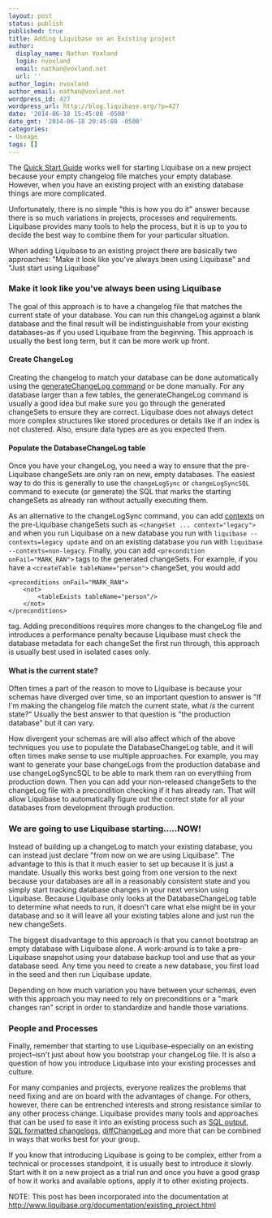 ```yaml
---
layout: post
status: publish
published: true
title: Adding Liquibase on an Existing project
author:
  display_name: Nathan Voxland
  login: nvoxland
  email: nathan@voxland.net
  url: ''
author_login: nvoxland
author_email: nathan@voxland.net
wordpress_id: 427
wordpress_url: http://blog.liquibase.org/?p=427
date: '2014-06-18 15:45:08 -0500'
date_gmt: '2014-06-18 20:45:08 -0500'
categories:
- Useage
tags: []
---
```



The <a href="http://www.liquibase.org/quickstart.html">Quick Start Guide</a> works well for starting Liquibase on a new project because your empty changelog file matches your empty database. However, when you have an existing project with an existing database things are more complicated.

Unfortunately, there is no simple "this is how you do it" answer because there is so much variations in projects, processes and requirements. Liquibase provides many tools to help the process, but it is up to you to decide the best way to combine them for your particular situation.

When adding Liquibase to an existing project there are basically two approaches: "Make it look like you've always been using Liquibase" and "Just start using Liquibase"

### Make it look like you've always been using Liquibase

The goal of this approach is to have a changelog file that matches the current state of your database. You can run this changeLog against a blank database and the final result will be indistinguishable from your existing databases&ndash;as if you used Liquibase from the beginning. This approach is usually the best long term, but it can be more work up front.


#### Create ChangeLog

Creating the changelog to match your database can be done automatically using the <a href="http://www.liquibase.org/documentation/generating_changelogs.html">generateChangeLog command</a> or be done manually. For any database larger than a few tables, the generateChangeLog command is usually a good idea but make sure you go through the generated changeSets to ensure they are correct. Liquibase does not always detect more complex structures like stored procedures or details like if an index is not clustered. Also, ensure data types are as you expected them.


#### Populate the DatabaseChangeLog table

Once you have your changeLog, you need a way to ensure that the pre-Liquibase changeSets are only ran on new, empty databases. The easiest way to do this is generally to use the `changeLogSync` or `changeLogSyncSQL` command to execute (or generate) the SQL that marks the starting changeSets as already ran without actually executing them.



As an alternative to the changeLogSync command, you can add <a href="http://www.liquibase.org/documentation/contexts.html">contexts</a> on the pre-Liquibase changeSets such as `<changeSet ... context="legacy">` and when you run Liquibase on a new database you run with `liquibase --contexts=legacy update` and on an existing database you run with <code>liquibase --contexts=non-legacy</code>.
Finally, you can add `<precondition onFail="MARK_RAN">` tags to the generated changeSets. For example, if you have a `<createTable tableName="person">` changeSet, you would add

    <preconditions onFail="MARK_RAN">
        <not>
            <tableExists tableName="person"/>
        </not>
    </preconditions>

tag. Adding preconditions requires more changes to the changeLog file and introduces a performance penalty because Liquibase must check the database metadata for each changeSet the first run through, this approach is usually best used in isolated cases only.

#### What is the current state?

Often times a part of the reason to move to Liquibase is because your schemas have diverged over time, so an important question to answer is "If I'm making the changelog file match the current state, what *is* the current state?" Usually the best answer to that question is "the production database" but it can vary.



How divergent your schemas are will also affect which of the above techniques you use to populate the DatabaseChangeLog table, and it will often times make sense to use multiple approaches. For example, you may want to generate your base changeLogs from the production database and use changeLogSyncSQL to be able to mark them ran on everything from production down. Then you can add your non-released changeSets to the changeLog file with a precondition checking if it has already ran. That will allow Liquibase to automatically figure out the correct state for all your databases from development through production.

### We are going to use Liquibase starting&hellip;..NOW!

Instead of building up a changeLog to match your existing database, you can instead just declare "from now on we are using Liquibase". The advantage to this is that it much easier to set up because it is just a mandate. Usually this works best going from one version to the next because your databases are all in a reasonably consistent state and you simply start tracking database changes in your next version using Liquibase. Because Liquibase only looks at the DatabaseChangeLog table to determine what needs to run, it doesn't care what else might be in your database and so it will leave all your existing tables alone and just run the new changeSets.



The biggest disadvantage to this approach is that you cannot bootstrap an empty database with Liquibase alone. A work-around is to take a pre-Liquibase snapshot using your database backup tool and use that as your database seed. Any time you need to create a new database, you first load in the seed and then run Liquibase update.


Depending on how much variation you have between your schemas, even with this approach you may need to rely on preconditions or a "mark changes ran" script in order to standardize and handle those variations.

### People and Processes

Finally, remember that starting to use Liquibase&ndash;especially on an existing project&ndash;isn't just about how you bootstrap your changeLog file. It is also a question of how you introduce Liquibase into your existing processes and culture.



For many companies and projects, everyone realizes the problems that need fixing and are on board with the advantages of change. For others, however, there can be entrenched interests and strong resistance similar to any other process change. Liquibase provides many tools and approaches that can be used to ease it into an existing process such as <a href="http://www.liquibase.org/documentation/sql_output.html">SQL output</a>, <a href="http://www.liquibase.org/documentation/sql_format.html">SQL formatted changelogs</a>, <a href="http://www.liquibase.org/documentation/diff.html">diffChangeLog</a> and more that can be combined in ways that works best for your group.


If you know that introducing Liquibase is going to be complex, either from a technical or processes standpoint, it is usually best to introduce it slowly. Start with it on a new project as a trial run and once you have a good grasp of how it works and available options, apply it to other existing projects.


NOTE: This post has been incorporated into the documentation at <a href="http://www.liquibase.org/documentation/existing_project.html">http://www.liquibase.org/documentation/existing_project.html</a>
